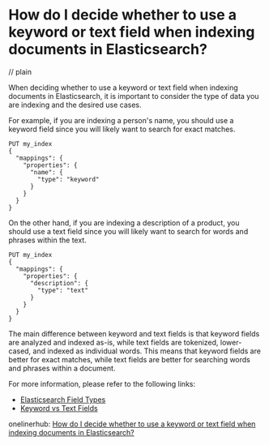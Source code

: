 # How do I decide whether to use a keyword or text field when indexing documents in Elasticsearch?
// plain

When deciding whether to use a keyword or text field when indexing documents in Elasticsearch, it is important to consider the type of data you are indexing and the desired use cases.

For example, if you are indexing a person's name, you should use a keyword field since you will likely want to search for exact matches.

```
PUT my_index
{
  "mappings": {
    "properties": {
      "name": {
        "type": "keyword"
      }
    }
  }
}
```

On the other hand, if you are indexing a description of a product, you should use a text field since you will likely want to search for words and phrases within the text.

```
PUT my_index
{
  "mappings": {
    "properties": {
      "description": {
        "type": "text"
      }
    }
  }
}
```

The main difference between keyword and text fields is that keyword fields are analyzed and indexed as-is, while text fields are tokenized, lower-cased, and indexed as individual words. This means that keyword fields are better for exact matches, while text fields are better for searching words and phrases within a document.

For more information, please refer to the following links:

- [Elasticsearch Field Types](https://www.elastic.co/guide/en/elasticsearch/reference/current/mapping-types.html)
- [Keyword vs Text Fields](https://www.elastic.co/guide/en/elasticsearch/guide/current/_index_time_search_as_you_type.html)

onelinerhub: [How do I decide whether to use a keyword or text field when indexing documents in Elasticsearch?](https://onelinerhub.com/elasticsearch/how-do-i-decide-whether-to-use-a-keyword-or-text-field-when-indexing-documents-in-elasticsearch)